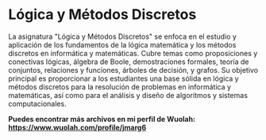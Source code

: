 # Lógica y Métodos Discretos

La asignatura "Lógica y Métodos Discretos" se enfoca en el estudio y aplicación de los fundamentos de la lógica matemática y los métodos discretos en informática y matemáticas. Cubre temas como proposiciones y conectivas lógicas, álgebra de Boole, demostraciones formales, teoría de conjuntos, relaciones y funciones, árboles de decisión, y grafos. Su objetivo principal es proporcionar a los estudiantes una base sólida en lógica y métodos discretos para la resolución de problemas en informática y matemáticas, así como para el análisis y diseño de algoritmos y sistemas computacionales.

**Puedes encontrar más archivos en mi perfil de Wuolah: https://www.wuolah.com/profile/jmarg6**

